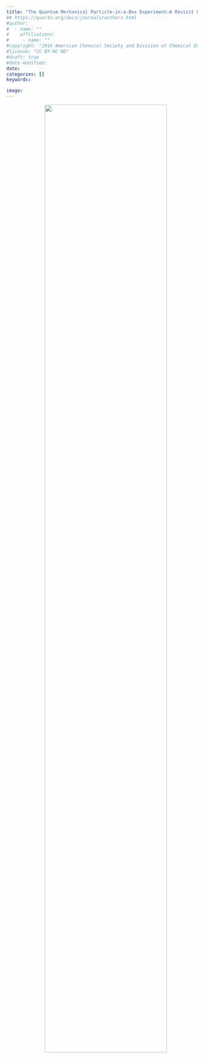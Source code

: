 ```yaml
---
title: "The Quantum Mechanical Particle-in-a-Box Experiment–A Revisit Using NMR Spectroscopy"
## https://quarto.org/docs/journals/authors.html
#author:
#  - name: ""
#    affiliations:
#     - name: ""
#copyright: "2016 American Chemical Society and Division of Chemical Education, Inc."
#license: "CC BY-NC-ND"
#draft: true
#date-modified:
date:
categories: []
keywords: 

image: 
---
```

<img src="" width="80%" align="right"/>

<span hidden>KEYWORDS:
</span>


